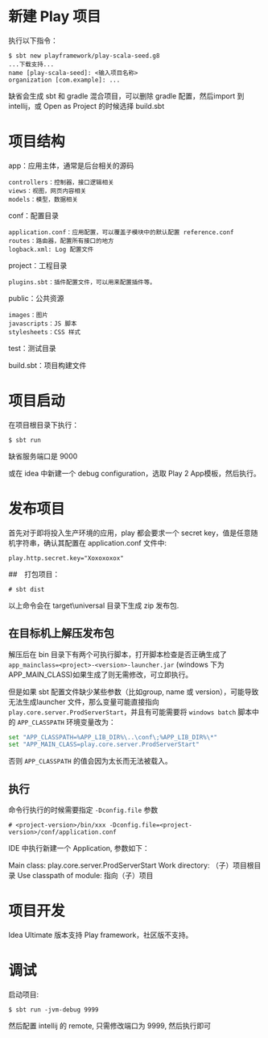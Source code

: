 # 新建 Play 项目

执行以下指令：
```
$ sbt new playframework/play-scala-seed.g8
...下载支持...
name [play-scala-seed]: <输入项目名称>
organization [com.example]: ...

```

缺省会生成 sbt 和 gradle 混合项目，可以删除 gradle 配置，然后import 到 intellij，或 Open as Project 的时候选择 build.sbt

# 项目结构

app：应用主体，通常是后台相关的源码
 
    controllers：控制器，接口逻辑相关
    views：视图，网页内容相关
    models：模型，数据相关

conf：配置目录

    application.conf：应用配置，可以覆盖子模块中的默认配置 reference.conf
    routes：路由器，配置所有接口的地方
    logback.xml: Log 配置文件

project：工程目录

    plugins.sbt：插件配置文件，可以用来配置插件等。

public：公共资源

    images：图片
    javascripts：JS 脚本
    stylesheets：CSS 样式

test：测试目录

build.sbt：项目构建文件

# 项目启动

在项目根目录下执行：
```
$ sbt run
```
缺省服务端口是 9000

或在 idea 中新建一个 debug configuration，选取 Play 2 App模板，然后执行。

# 发布项目

首先对于即将投入生产环境的应用，play 都会要求一个 secret key，值是任意随机字符串，确认其配置在 application.conf 文件中:

~~~config
play.http.secret.key="Xoxoxoxox"
~~~

##　打包项目：

~~~sbtshell
# sbt dist
~~~

以上命令会在 target\universal 目录下生成 zip 发布包.

## 在目标机上解压发布包

解压后在 bin 目录下有两个可执行脚本，打开脚本检查是否正确生成了 `app_mainclass=<project>-<version>-launcher.jar` (windows 下为 APP_MAIN_CLASS)如果生成了则无需修改，可立即执行。

但是如果 sbt 配置文件缺少某些参数（比如group, name 或 version），可能导致无法生成launcher 文件，那么变量可能直接指向`play.core.server.ProdServerStart`，并且有可能需要将 `windows batch` 脚本中的 `APP_CLASSPATH` 环境变量改为：

~~~bash
set "APP_CLASSPATH=%APP_LIB_DIR%\..\conf\;%APP_LIB_DIR%\*"
set "APP_MAIN_CLASS=play.core.server.ProdServerStart"
~~~

否则 `APP_CLASSPATH` 的值会因为太长而无法被载入。

## 执行

命令行执行的时候需要指定 `-Dconfig.file` 参数

```shell
# <project-version>/bin/xxx -Dconfig.file=<project-version>/conf/application.conf
```

IDE 中执行新建一个 Application, 参数如下：

Main class: play.core.server.ProdServerStart
Work directory: （子）项目根目录
Use classpath of module: 指向（子）项目


# 项目开发

Idea Ultimate 版本支持 Play framework，社区版不支持。

# 调试

启动项目:
~~~
$ sbt run -jvm-debug 9999
~~~

然后配置 intellij 的 remote, 只需修改端口为 9999, 然后执行即可
